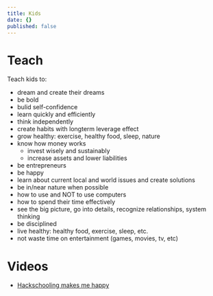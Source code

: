```yaml
---
title: Kids
date: {}
published: false
---
```


# Teach

Teach kids to:

- dream and create their dreams
- be bold
- bulid self-confidence
- learn quickly and efficiently
- think independently
- create habits with longterm leverage effect
- grow healthy: exercise, healthy food, sleep, nature
- know how money works
  - invest wisely and sustainably
  - increase assets and lower liabilities
- be entrepreneurs
- be happy
- learn about current local and world issues and create solutions
- be in/near nature when possible
- how to use and NOT to use computers
- how to spend their time effectively
- see the big picture, go into details, recognize relationships, system thinking
- be disciplined
- live healthy: healthy food, exercise, sleep, etc.
- not waste time on entertainment (games, movies, tv, etc)

# Videos

* [Hackschooling makes me happy](https://www.youtube.com/watch?v=h11u3vtcpaY)

